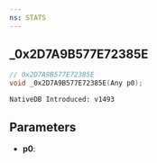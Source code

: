 ```yaml
---
ns: STATS
---
```

## _0x2D7A9B577E72385E

```c
// 0x2D7A9B577E72385E
void _0x2D7A9B577E72385E(Any p0);
```

```
NativeDB Introduced: v1493
```

## Parameters
* **p0**:
